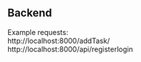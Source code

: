 ## Backend

Example requests: <br>
http://localhost:8000/addTask/ <br>
http://localhost:8000/api/register<OR>login <br>
